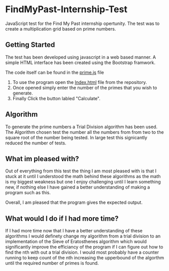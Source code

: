 # FindMyPast-Internship-Test
JavaScript test for the Find My Past internship opertunity. The test was to create a multiplication grid based on prime numbers.

## Getting Started
The test has been developed using javascript in a web based manner. A simple HTML interface has been created using the Bootstrap framwork.

The code itself can be found in the [prime.js](../blob/master/js/prime.js) file

1.  To use the program open the [Index.html](FindMyPast-Internship-Test/index.html) file from the repository.
2.  Once opened simply enter the number of the primes that you wish to generate.
3.  Finally Click the button labled "Calculate".

## Algorithm
To generate the prime numbers a Trial Division algorithm has been used. The Algorithm chosen test the number all the numbers from from two to the square root of the number being tested. In large test this signicantly reduced the number of tests.

## What im pleased with?
Out of everything from this test the thing I am most pleased with is that I stuck at it until I understood the math behind these algorithms as the math is my biggest weakness but one I enjoy challenging until I learn something new, if nothing else I have gained a better understanding of making a program such as this.

Overall, I am pleased that the program gives the expected output.

## What would I do if I had more time?
If I had more time now that I have a better understanding of these algorithms I would definety change my algorithm from a trial division to an implementation of the Sieve of Eratosthenes algorithm which would significantly improve the efficiancy of the program if I can figure out how to find the nth with out a trial division.
I would most probably have a counter running to keep count of the nth increasing the upperbound of the algorthm until the required number of primes is found.

